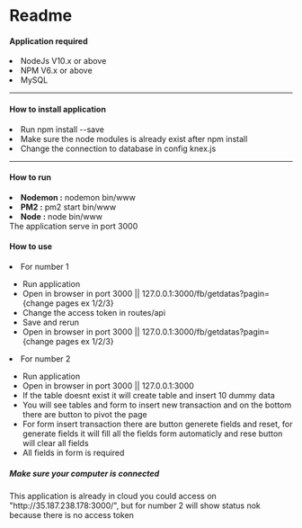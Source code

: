 # Readme 

<h4>Application required</h4>
<li>NodeJs V10.x or above</li>
<li>NPM V6.x or above</li>
<li>MySQL</li>
<hr>
<h4>How to install application</h4>
<li>Run npm install --save</li>
<li>Make sure the node modules is already exist after npm install</li>
<li>Change the connection to database in config knex.js</li>
<hr>
<h4>How to run</h4>
<li><b>Nodemon :</b> nodemon bin/www</li>
<li><b>PM2 :</b> pm2 start bin/www</li>
<li><b>Node :</b> node bin/www</li>
The application serve in port 3000

<h4>How to use</h4>
<li>For number 1</li>
<ul>
<li>Run application</li>
<li>Open in browser in port 3000 || 127.0.0.1:3000/fb/getdatas?pagin={change pages ex 1/2/3} </li>
<li>Change the access token in routes/api</li>
<li>Save and rerun</li>
<li>Open in browser in port 3000 || 127.0.0.1:3000/fb/getdatas?pagin={change pages ex 1/2/3} </li>
</ul>
<li>For number 2</li>
<ul>
 <li>Run application</li>
 <li>Open in browser in port 3000 || 127.0.0.1:3000</li>
 <li>If the table doesnt exist it will create table and insert 10 dummy data</li>
 <li>You will see tables and form to insert new transaction and on the bottom there are button to pivot the page</li>
<li>For form insert transaction there are button generete fields and reset, for generate fields it will fill all the fields form automaticly and rese button will clear all fields</li>
<li>All fields in form is required</li>
 </ul>
 
 
 <h5><b>Make sure your computer is connected</b></h5>
 This application is already in cloud you could access on "http://35.187.238.178:3000/", but for number 2 will show status nok because there is no access token 